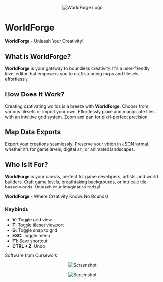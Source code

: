 <p align="center">
  <img src="https://github.com/setoyuma/WorldForge/assets/118138305/50908819-fe2a-440b-a8ec-451bbe030329" alt="WorldForge Logo">
</p>

# WorldForge

**WorldForge** - Unleash Your Creativity!

## What is WorldForge?

**WorldForge** is your gateway to boundless creativity. It's a user-friendly level editor that empowers you to craft stunning maps and tilesets effortlessly.

## How Does It Work?

Creating captivating worlds is a breeze with **WorldForge**. Choose from various tilesets or import your own. Effortlessly place and manipulate tiles with an intuitive grid system. Zoom and pan for pixel-perfect precision.

## Map Data Exports

Export your creations seamlessly. Preserve your vision in JSON format, whether it's for game levels, digital art, or animated landscapes.

## Who Is It For?

**WorldForge** is your canvas, perfect for game developers, artists, and world builders. Craft game levels, breathtaking backgrounds, or intricate tile-based worlds. Unleash your imagination today!

**WorldForge** - Where Creativity Knows No Bounds!

### Keybinds

- **V**: Toggle grid view
- **T**: Toggle tileset viewport
- **G**: Toggle snap to grid
- **ESC**: Toggle menu
- **F1**: Save shortcut
- **CTRL + Z**: Undo

Software from Cursework

<p align="center">
  <img src="https://github.com/setoyuma/WorldForge/assets/118138305/2d1aa21a-ac45-4e5b-af03-00d6fe7cffe5" alt="Screenshot">
</p>

<p align="center">
  <img src="https://github.com/setoyuma/WorldForge/assets/118138305/3b7c199f-cea0-4000-8733-3552f289f18d" alt="Screenshot">
</p>

